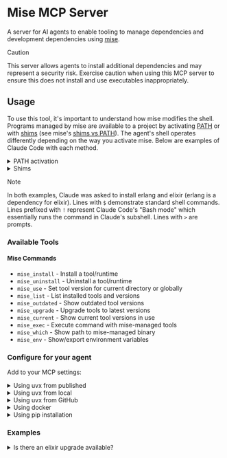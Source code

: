 # Mise MCP Server

A server for AI agents to enable tooling to manage dependencies and development dependencies using [mise](https://github.com/jdx/mise).

> [!CAUTION]
> This server allows agents to install additional dependencies and may represent a security risk. Exercise caution when using this MCP server to ensure this does not install and use executables inappropriately.

## Usage

To use this tool, it's important to understand how mise modifies the shell. Programs managed by mise are available to a project by activating [PATH](https://mise.jdx.dev/dev-tools/shims.html#path-activation) or with [shims](https://mise.jdx.dev/dev-tools/shims.html) (see mise's [shims vs PATH](https://mise.jdx.dev/dev-tools/shims.html#shims-vs-path)). The agent's shell operates differently depending on the way you activate mise. Below are examples of Claude Code with each method.

<details>
<summary>PATH activation</summary>

```
$ eval "$(mise activate zsh)"

$ elixir -v
zsh: command not found: elixir

$ claude

! elixir -v
  ⎿  zsh: command not found: elixir

> install erlang and elixir, then get the version

⏺ I'll install Erlang and Elixir using mise, then get the version.

⏺ mise - mise_install (MCP)(tool: "erlang@latest")
  ⎿

     Warnings/Info:
     … +5 lines (ctrl+r to expand)

⏺ mise - mise_install (MCP)(tool: "elixir@latest")
  ⎿  Error: mise elixir@1.18.4-otp-28                install
     mise elixir@1.18.4-otp-28                download v1.18.4-otp-28.zip
     mise elixir@1.18.4-otp-28                extract v1.18.4-otp-28.zip
     … +22 lines (ctrl+r to expand)

⏺ The Elixir installation failed because it can't find the erl command. Let me use the Erlang installation and
  then get the Elixir version:

⏺ mise - mise_use (MCP)(tool: "erlang@28.0.2")
  ⎿  mise ~/dev/me/mcp/mise.toml tools: erlang@28.0.2

⏺ mise - mise_install (MCP)(tool: "elixir@latest")
  ⎿

     Warnings/Info:
     … +8 lines (ctrl+r to expand)

⏺ mise - mise_use (MCP)(tool: "elixir@1.18.4-otp-28")
  ⎿  mise ~/dev/me/mcp/mise.toml tools: elixir@1.18.4-otp-28

⏺ Bash(elixir -v)
  ⎿  Error: zsh: command not found: elixir

⏺ mise - mise_exec (MCP)(command: "elixir -v")
  ⎿  Erlang/OTP 28 [erts-16.0.2] [source] [64-bit] [smp:10:10] [ds:10:10:10] [async-threads:1] [jit]

     Elixir 1.18.4 (compiled with Erlang/OTP 28)

⏺ Elixir 1.18.4 (compiled with Erlang/OTP 28)
```
</details>

<details>
<summary>Shims</summary>

```
$ eval "$(mise activate --shims)"

$ elixir -v
mise ERROR No version is set for shim: elixir
Set a global default version with one of the following:
mise use -g elixir@1.16.2-otp-26
mise use -g elixir@1.18.3-otp-27
mise ERROR Run with --verbose or MISE_VERBOSE=1 for more information

$ claude

! elixir -v
  ⎿  mise ERROR No version is set for shim: elixir
     Set a global default version with one of the following:
     mise use -g elixir@1.16.2-otp-26
     … +2 lines (ctrl+r to expand)

! elixir -v
  ⎿  zsh: command not found: elixir

> install erlang and elixir, then get the version

⏺ I'll install Erlang and Elixir using mise, then get the version.

⏺ mise - mise_install (MCP)(tool: "erlang@latest")
  ⎿

     Warnings/Info:
     … +5 lines (ctrl+r to expand)

⏺ mise - mise_install (MCP)(tool: "elixir@latest")
  ⎿  Error: mise elixir@1.18.4-otp-28                install
     mise elixir@1.18.4-otp-28                download v1.18.4-otp-28.zip
     mise elixir@1.18.4-otp-28                extract v1.18.4-otp-28.zip
     … +22 lines (ctrl+r to expand)

⏺ mise - mise_use (MCP)(tool: "erlang@28.0.2")
  ⎿  mise ~/dev/me/mcp/mise.toml tools: erlang@28.0.2

⏺ mise - mise_install (MCP)(tool: "elixir@latest")
  ⎿

     Warnings/Info:
     … +8 lines (ctrl+r to expand)

⏺ Bash(elixir -v)
  ⎿  Error: zsh: command not found: elixir

⏺ mise - mise_use (MCP)(tool: "elixir@1.18.4-otp-28")
  ⎿  mise ~/dev/me/mcp/mise.toml tools: elixir@1.18.4-otp-28

⏺ mise - mise_exec (MCP)(command: "elixir -v")
  ⎿  Erlang/OTP 28 [erts-16.0.2] [source] [64-bit] [smp:10:10] [ds:10:10:10] [async-threads:1] [jit]

     Elixir 1.18.4 (compiled with Erlang/OTP 28)

⏺ Installed Erlang 28.0.2 and Elixir 1.18.4. The version is:

  Erlang/OTP 28 [erts-16.0.2] [source] [64-bit] [smp:10:10] [ds:10:10:10] [async-threads:1] [jit]

  Elixir 1.18.4 (compiled with Erlang/OTP 28)
```
</details>

> [!NOTE]
> In both examples, Claude was asked to install erlang and elixir (erlang is a dependency for elixir). Lines with `$` demonstrate standard shell commands. Lines prefixed with `!` represent Claude Code's "Bash mode" which essentially runs the command in Claude's subshell. Lines with `>` are prompts.

### Available Tools

#### Mise Commands

- `mise_install` - Install a tool/runtime
- `mise_uninstall` - Uninstall a tool/runtime  
- `mise_use` - Set tool version for current directory or globally
- `mise_list` - List installed tools and versions
- `mise_outdated` - Show outdated tool versions
- `mise_upgrade` - Upgrade tools to latest versions
- `mise_current` - Show current tool versions in use
- `mise_exec` - Execute command with mise-managed tools
- `mise_which` - Show path to mise-managed binary
- `mise_env` - Show/export environment variables

### Configure for your agent

Add to your MCP settings:

<details>
<summary>Using uvx from published</summary>

```json
{
  "mcpServers": {
    "fetch": {
      "command": "uvx",
      "args": ["mcp-server-mise"]
    }
  }
}
```
</details>

<details>
<summary>Using uvx from local</summary>

```json
{
  "mcpServers": {
    "fetch": {
      "command": "uvx",
      "args": ["--from . mcp-server-mise"]
    }
  }
}
```
</details>

<details>
<summary>Using uvx from GitHub</summary>

```json
{
  "mcpServers": {
    "fetch": {
      "command": "uvx",
      "args": ["--from git+https://github.com/brettinternet/mcp.git#subdirectory=mise mcp-server-mise"]
    }
  }
}
```
</details>

<details>
<summary>Using docker</summary>

```json
{
  "mcpServers": {
    "fetch": {
      "command": "docker",
      "args": ["run", "-i", "--rm", "ghcr.io/brettinternet/mcp-mise"]
    }
  }
}
```
</details>

<details>
<summary>Using pip installation</summary>

```json
{
  "mcpServers": {
    "fetch": {
      "command": "python",
      "args": ["-m", "mcp_server_mise"]
    }
  }
}
```
</details>

### Examples

<details>
<summary>Is there an elixir upgrade available?</summary>

```
> Is there an elixir upgrade available?
  ⎿  node                           lts     22.17.0  22.17.1 ~/dev/me/mcp/mise.toml
     npm:@anthropic-ai/claude-code  latest  1.0.43   1.0.61  ~/dev/me/mcp/mise.toml
PreToolUse:mcp__mise__mise_outdated

⏺ No, Elixir 1.18.4 is the latest version available through mise.
```
</details>
